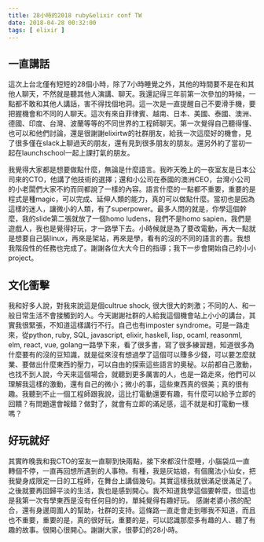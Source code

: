 ```yaml
---
title: 28小時的2018 ruby&elixir conf TW 
date: 2018-04-28 00:32:00
tags: [ elixir ]
---
```

## 一直講話
這次上台北僅有短短的28個小時，除了7小時睡覺之外，其他的時間要不是在和其他人聊天，不然就是聽其他人演講、聊天。我還記得三年前第一次參加的時候，一點都不敢和其他人講話，害不得找個地洞。這一次是一直提醒自己不要滑手機，要把握機會和不同的人聊天。這次有來自菲律賓、越南、日本、美國、泰國、澳洲、德國、印度、台灣、波蘭等等的不同世界的工程師聊天。第一次覺得自己聽得懂、也可以和他們討論，還是很謝謝elixirtw的社群朋友，給我一次這麼好的機會，見了很多僅在slack上聊過天的朋友，還有見到很多朋友的朋友。還另外約了當初一起在launchschool一起上課打氣的朋友。


我覺得大家都是想要做點什麼，無論是什麼語言。我昨天晚上的一夜室友是日本公司來的CTO，他講了他技術的選擇；還和小公司在泰國的澳洲CEO，台灣小公司的小老闆們大家不約而同都說了一樣的內容。語言什麼的一點都不重要，重要的是程式是種magic，可以完成、延伸人類的能力，真的可以做點什麼。當初也是因為這樣的迷人，讓微小的人類，有了superpower。最多人問的就是，你學這個幹麼，我的slide第二張就放了一個homo ludens，我們不是homo sapien，我們是遊戲人，我也是覺得好玩，才一路學下去。小時候就是為了要改電動，再大一點就是想要自己裝linux，再來是架站，再來是學，看有的沒的不同的語言的書。我想我階段性的任務也完成了。謝謝各位大大今日的指導；我下一步會開始自己的小小project。

## 文化衝擊
我和好多人說，對我來說這是個cultrue shock, 很大很大的刺激；不同的人、和一般日常生活不會接觸到的人。今天謝謝社群的人給我這個機會站上小小的講台，其實我很緊張，不知道這樣講行不行。自己也有imposter syndrome。可是一路走來，從python, ruby, SQL, javascript, elixir, haskell, lisp, ocaml, reasonml, elm, react, vue, golang一路學下來，看了很多書，寫了很多練習題，知道很多為什麼要有的沒的豆知識，就是從來沒有想過學了這個可以賺多少錢，可以要怎麼就業、要做出什麼東西的壓力，可以自由的探索這些語言的奧秘。以前都自己激動，也找不到人說，今天來這個場合，就聽到更多厲害的人，也是一路走來，他們可以理解我這樣的激動，還有自己的微小；微小的事，這些東西真的很美；真的很有趣。我聽到不止一個工程師跟我說，這比打電動還要有趣，有什麼可以給予立即的回饋？有問題還會報錯？做對了，就會有立即的滿足感，這不就是和打電動一樣嗎？

## 好玩就好

其實昨晚我和我CTO的室友一直聊到快兩點，接下來都沒什麼睡，小腦袋瓜一直轉個不停，一直再回想所遇到的人事物。有種，我是灰姑娘，有個魔法小仙女，把我變身成限定一日的工程師，在舞台上講個幾句。其實這樣我就很滿足很滿足了。之後就要再回歸平淡的生活，我也是感到開心。我不知道我學這個要幹麼，但這也是我第一次有學東西是沒有任何目的的，單純覺得有趣好玩。
感謝老婆小孩的配合，還有身邊周圍人的幫助，社群的支持。這條路一直走會走到哪我不知道，而且也不重要，重要的是，真的很好玩，重要的是，可以認識那麼多有趣的人、聽了有趣的故事。很開心很開心。謝謝大家，很夢幻的28小時。
